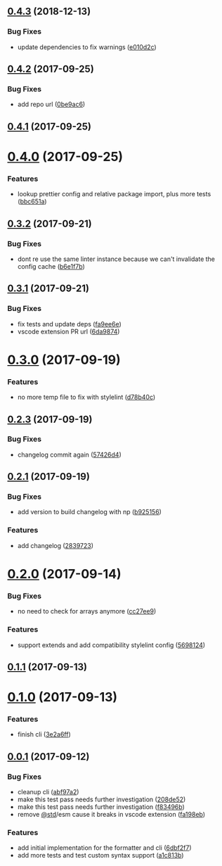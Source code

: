 ## [0.4.3](https://github.com/isellsoap/prettier-stylelint/compare/v0.4.2...v0.4.3) (2018-12-13)


### Bug Fixes

* update dependencies to fix warnings ([e010d2c](https://github.com/isellsoap/prettier-stylelint/commit/e010d2c))



## [0.4.2](https://github.com/isellsoap/prettier-stylelint/compare/v0.4.1...v0.4.2) (2017-09-25)


### Bug Fixes

* add repo url ([0be9ac6](https://github.com/isellsoap/prettier-stylelint/commit/0be9ac6))



## [0.4.1](https://github.com/isellsoap/prettier-stylelint/compare/v0.4.0...v0.4.1) (2017-09-25)



# [0.4.0](https://github.com/isellsoap/prettier-stylelint/compare/v0.3.2...v0.4.0) (2017-09-25)


### Features

* lookup prettier config and relative package import, plus more tests ([bbc651a](https://github.com/isellsoap/prettier-stylelint/commit/bbc651a))



## [0.3.2](https://github.com/isellsoap/prettier-stylelint/compare/v0.3.1...v0.3.2) (2017-09-21)


### Bug Fixes

* dont re use the same linter instance because we can't invalidate the config cache ([b6e1f7b](https://github.com/isellsoap/prettier-stylelint/commit/b6e1f7b))



## [0.3.1](https://github.com/isellsoap/prettier-stylelint/compare/v0.3.0...v0.3.1) (2017-09-21)


### Bug Fixes

* fix tests and update deps ([fa9ee6e](https://github.com/isellsoap/prettier-stylelint/commit/fa9ee6e))
* vscode extension PR url ([6da9874](https://github.com/isellsoap/prettier-stylelint/commit/6da9874))



# [0.3.0](https://github.com/isellsoap/prettier-stylelint/compare/v0.2.3...v0.3.0) (2017-09-19)


### Features

* no more temp file to fix with stylelint ([d78b40c](https://github.com/isellsoap/prettier-stylelint/commit/d78b40c))



## [0.2.3](https://github.com/isellsoap/prettier-stylelint/compare/v0.2.1...v0.2.3) (2017-09-19)


### Bug Fixes

* changelog commit again ([57426d4](https://github.com/isellsoap/prettier-stylelint/commit/57426d4))



## [0.2.1](https://github.com/isellsoap/prettier-stylelint/compare/v0.2.0...v0.2.1) (2017-09-19)


### Bug Fixes

* add version to build changelog with np ([b925156](https://github.com/isellsoap/prettier-stylelint/commit/b925156))


### Features

* add changelog ([2839723](https://github.com/isellsoap/prettier-stylelint/commit/2839723))



# [0.2.0](https://github.com/isellsoap/prettier-stylelint/compare/v0.1.1...v0.2.0) (2017-09-14)


### Bug Fixes

* no need to check for arrays anymore ([cc27ee9](https://github.com/isellsoap/prettier-stylelint/commit/cc27ee9))


### Features

* support extends and add compatibility stylelint config  ([5698124](https://github.com/isellsoap/prettier-stylelint/commit/5698124))



## [0.1.1](https://github.com/isellsoap/prettier-stylelint/compare/v0.1.0...v0.1.1) (2017-09-13)



# [0.1.0](https://github.com/isellsoap/prettier-stylelint/compare/v0.0.1...v0.1.0) (2017-09-13)


### Features

* finish cli ([3e2a6ff](https://github.com/isellsoap/prettier-stylelint/commit/3e2a6ff))



## [0.0.1](https://github.com/isellsoap/prettier-stylelint/compare/6dbf2f7...v0.0.1) (2017-09-12)


### Bug Fixes

* cleanup cli ([abf97a2](https://github.com/isellsoap/prettier-stylelint/commit/abf97a2))
* make this test pass needs further investigation ([208de52](https://github.com/isellsoap/prettier-stylelint/commit/208de52))
* make this test pass needs further investigation ([f83496b](https://github.com/isellsoap/prettier-stylelint/commit/f83496b))
* remove [@std](https://github.com/std)/esm cause it breaks in vscode extension ([fa198eb](https://github.com/isellsoap/prettier-stylelint/commit/fa198eb))


### Features

* add initial implementation for the formatter and cli ([6dbf2f7](https://github.com/isellsoap/prettier-stylelint/commit/6dbf2f7))
* add more tests and test custom syntax support ([a1c813b](https://github.com/isellsoap/prettier-stylelint/commit/a1c813b))



